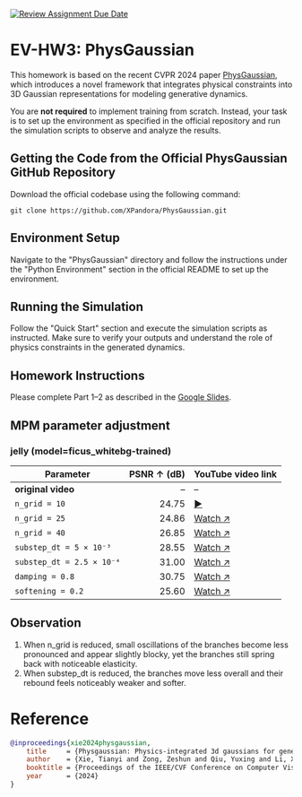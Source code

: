 [![Review Assignment Due Date](https://classroom.github.com/assets/deadline-readme-button-22041afd0340ce965d47ae6ef1cefeee28c7c493a6346c4f15d667ab976d596c.svg)](https://classroom.github.com/a/SdXSjEmH)
# EV-HW3: PhysGaussian

This homework is based on the recent CVPR 2024 paper [PhysGaussian](https://github.com/XPandora/PhysGaussian/tree/main), which introduces a novel framework that integrates physical constraints into 3D Gaussian representations for modeling generative dynamics.

You are **not required** to implement training from scratch. Instead, your task is to set up the environment as specified in the official repository and run the simulation scripts to observe and analyze the results.


## Getting the Code from the Official PhysGaussian GitHub Repository
Download the official codebase using the following command:
```
git clone https://github.com/XPandora/PhysGaussian.git
```


## Environment Setup
Navigate to the "PhysGaussian" directory and follow the instructions under the "Python Environment" section in the official README to set up the environment.


## Running the Simulation
Follow the "Quick Start" section and execute the simulation scripts as instructed. Make sure to verify your outputs and understand the role of physics constraints in the generated dynamics.


## Homework Instructions
Please complete Part 1–2 as described in the [Google Slides](https://docs.google.com/presentation/d/13JcQC12pI8Wb9ZuaVV400HVZr9eUeZvf7gB7Le8FRV4/edit?usp=sharing).

## MPM parameter adjustment
### jelly (model=ficus_whitebg-trained)

| Parameter | PSNR ↑ (dB) | YouTube video link |
|-----------|------------:|--------------------|
| **original video**     | – |  – |
| `n_grid = 10`    | 24.75 | [▶️](https://youtu.be/<VIDEO_ID_1>) |
| `n_grid = 25`    | 24.86 | [Watch ↗︎](https://youtu.be/<VIDEO_ID_2>) |
| `n_grid = 40`    | 26.85 | [Watch ↗︎](https://youtu.be/<VIDEO_ID_3>) |
| `substep_dt = 5 × 10⁻³` | 28.55 | [Watch ↗︎](https://youtu.be/<VIDEO_ID_4>) |
| `substep_dt = 2.5 × 10⁻⁴` | 31.00 | [Watch ↗︎](https://youtu.be/<VIDEO_ID_5>) |
| `damping = 0.8`  | 30.75 | [Watch ↗︎](https://youtu.be/<VIDEO_ID_6>) |
| `softening = 0.2`| 25.60 | [Watch ↗︎](https://youtu.be/<VIDEO_ID_7>) |

## Observation
1. When n_grid is reduced, small oscillations of the branches become less pronounced and appear slightly blocky, yet the branches still spring back with noticeable elasticity.
2. When substep_dt is reduced, the branches move less overall and their rebound feels noticeably weaker and softer.



# Reference
```bibtex
@inproceedings{xie2024physgaussian,
    title     = {Physgaussian: Physics-integrated 3d gaussians for generative dynamics},
    author    = {Xie, Tianyi and Zong, Zeshun and Qiu, Yuxing and Li, Xuan and Feng, Yutao and Yang, Yin and Jiang, Chenfanfu},
    booktitle = {Proceedings of the IEEE/CVF Conference on Computer Vision and Pattern Recognition},
    year      = {2024}
}
```
